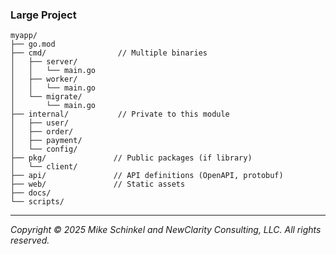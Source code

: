 ### Large Project
```
myapp/
├── go.mod
├── cmd/                // Multiple binaries
│   ├── server/
│   │   └── main.go
│   ├── worker/
│   │   └── main.go
│   └── migrate/
│       └── main.go
├── internal/           // Private to this module
│   ├── user/
│   ├── order/
│   ├── payment/
│   └── config/
├── pkg/               // Public packages (if library)
│   └── client/
├── api/               // API definitions (OpenAPI, protobuf)
├── web/               // Static assets
├── docs/
└── scripts/
```
---
*Copyright © 2025 Mike Schinkel and NewClarity Consulting, LLC. All rights reserved.*
